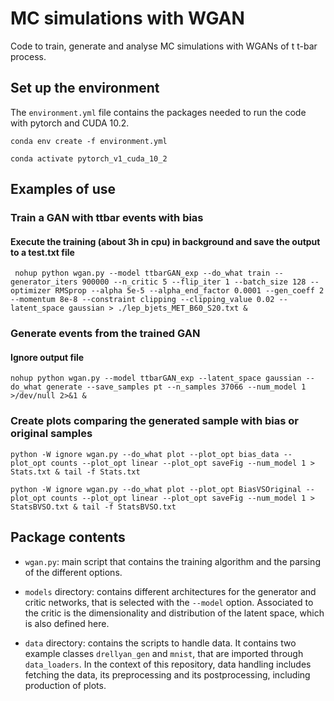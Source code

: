 # MC simulations with WGAN 

Code to train, generate and analyse MC simulations with WGANs of t t-bar process.

## Set up the environment 

The `environment.yml` file contains the packages needed to run the code with pytorch and CUDA 10.2. 


```conda env create -f environment.yml```

```conda activate pytorch_v1_cuda_10_2```

## Examples of use

### Train a GAN with ttbar events with bias
#### Execute the training (about 3h in cpu) in background and save the output to a test.txt file

``` nohup python wgan.py --model ttbarGAN_exp --do_what train --generator_iters 900000 --n_critic 5 --flip_iter 1 --batch_size 128 --optimizer RMSprop --alpha 5e-5 --alpha_end_factor 0.0001 --gen_coeff 2 --momentum 8e-8 --constraint clipping --clipping_value 0.02 --latent_space gaussian > ./lep_bjets_MET_B60_S20.txt &```

### Generate events from the trained GAN
#### Ignore output file

```nohup python wgan.py --model ttbarGAN_exp --latent_space gaussian --do_what generate --save_samples pt --n_samples 37066 --num_model 1 >/dev/null 2>&1 &```

### Create plots comparing the generated sample with bias or original samples

```python -W ignore wgan.py --do_what plot --plot_opt bias_data --plot_opt counts --plot_opt linear --plot_opt saveFig --num_model 1 > Stats.txt & tail -f Stats.txt```

```python -W ignore wgan.py --do_what plot --plot_opt BiasVSOriginal --plot_opt counts --plot_opt linear --plot_opt saveFig --num_model 1 > StatsBVSO.txt & tail -f StatsBVSO.txt```


## Package contents

- `wgan.py`: main script that contains the training algorithm and the parsing of the different options.

- `models` directory: contains different architectures for the generator and critic networks, that is selected with the `--model` option. Associated to the critic is the dimensionality and distribution of the latent space, which is also defined here. 

- `data` directory: contains the scripts to handle data. It contains two example classes `drellyan_gen` and `mnist`, that are imported through `data_loaders`. In the context of this repository, data handling includes fetching the data, its preprocessing and its postprocessing, including production of plots. 


